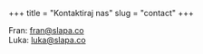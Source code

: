 +++
title = "Kontaktiraj nas"
slug = "contact"
+++

Fran: [fran@slapa.co](mailto:fran@slapa.co)  
Luka: [luka@slapa.co](mailto:luka@slapa.co)
